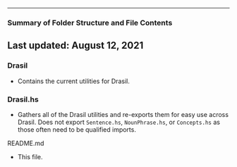 --------------------------------------------------
### Summary of Folder Structure and File Contents
Last updated: August 12, 2021
--------------------------------------------------

### **Drasil**
  - Contains the current utilities for Drasil.

### Drasil.hs
  - Gathers all of the Drasil utilities and re-exports them for easy use across Drasil. Does not export `Sentence.hs`, `NounPhrase.hs`, or `Concepts.hs` as those often need to be qualified imports.
 
README.md
  - This file.